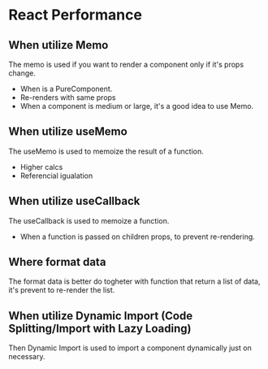 # React Performance

## When utilize Memo

The memo is used if you want to render a component only if it's props change.

- When is a PureComponent.
- Re-renders with same props
- When a component is medium or large, it's a good idea to use Memo.

## When utilize useMemo

The useMemo is used to memoize the result of a function.

- Higher calcs
- Referencial igualation

## When utilize useCallback

The useCallback is used to memoize a function.

- When a function is passed on children props, to prevent re-rendering.

## Where format data

The format data is better do togheter with function that return a list of data, it's prevent to re-render the list.

## When utilize Dynamic Import (Code Splitting/Import with Lazy Loading)

Then Dynamic Import is used to import a component dynamically just on necessary.
